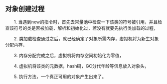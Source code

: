 ## **对象创建过程**

　　1. 当遇到new的指令时，首先去常量池中检查一下该类的符号被引用，并且检查该符号的类是否被加载，解析和初始化过，若没有就要先执行类加载的过程，

　　2. 类加载检查通过之后，就已经确定了对象所需内存，虚拟机将为新生对象分配内存，

　　3. 内存分配完成之后，虚拟机将内存空间初始化为零值，

　　4. 虚拟机将该类的元数据，hash码，GC分代年龄等信息放入对象头，

　　5. 执行<init>方法，一个真正可用的对象产生出来了。